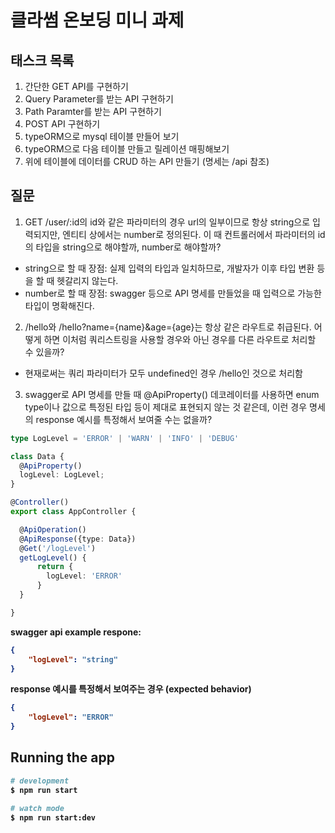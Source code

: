 # 클라썸 온보딩 미니 과제

## 태스크 목록
1. 간단한 GET API를 구현하기
2. Query Parameter를 받는 API 구현하기
3. Path Paramter를 받는 API 구현하기
4. POST API 구현하기
5. typeORM으로 mysql 테이블 만들어 보기
6. typeORM으로 다음 테이블 만들고 릴레이션 매핑해보기
7. 위에 테이블에 데이터를 CRUD 하는 API 만들기 (명세는 /api 참조)


## 질문
1. GET /user/:id의 id와 같은 파라미터의 경우 url의 일부이므로 항상 string으로 입력되지만, 엔티티 상에서는 number로 정의된다. 이 때 컨트롤러에서 파라미터의 id의 타입을 string으로 해야할까, number로 해야할까?

- string으로 할 때 장점: 실제 입력의 타입과 일치하므로, 개발자가 이후 타입 변환 등을 할 때 헷갈리지 않는다.
- number로 할 때 장점: swagger 등으로 API 명세를 만들었을 때 입력으로 가능한 타입이 명확해진다.

2. /hello와 /hello?name={name}&age={age}는 항상 같은 라우트로 취급된다. 어떻게 하면 이처럼 쿼리스트링을 사용할 경우와 아닌 경우를 다른 라우트로 처리할 수 있을까?
- 현재로써는 쿼리 파라미터가 모두 undefined인 경우 /hello인 것으로 처리함

3. swagger로 API 명세를 만들 때 @ApiProperty() 데코레이터를 사용하면 enum type이나 값으로 특정된 타입 등이 제대로 표현되지 않는 것 같은데, 이런 경우 명세의 response 예시를 특정해서 보여줄 수는 없을까?

```typescript
type LogLevel = 'ERROR' | 'WARN' | 'INFO' | 'DEBUG'

class Data {
  @ApiProperty()
  logLevel: LogLevel;
}

@Controller()
export class AppController {

  @ApiOperation()
  @ApiResponse({type: Data})
  @Get('/logLevel')
  getLogLevel() {
      return {
        logLevel: 'ERROR'
      }
  }

}
```

<b>swagger api example respone:<b>
```json
{
    "logLevel": "string"
}
```
<b>response 예시를 특정해서 보여주는 경우 (expected behavior)<b>
```json
{
    "logLevel": "ERROR"
}
```

## Running the app

```bash
# development
$ npm run start

# watch mode
$ npm run start:dev
```

